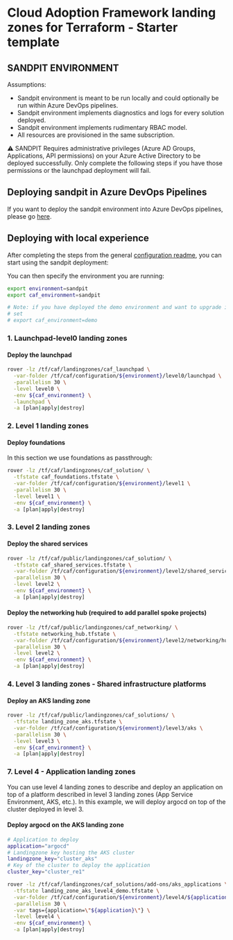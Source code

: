 # Cloud Adoption Framework landing zones for Terraform - Starter template

## SANDPIT ENVIRONMENT

Assumptions:

- Sandpit environment is meant to be run locally and could optionally be run within Azure DevOps pipelines.
- Sandpit environment implements diagnostics and logs for every solution deployed.
- Sandpit environment implements rudimentary RBAC model.
- All resources are provisioned in the same subscription.

:warning: SANDPIT Requires administrative privileges (Azure AD Groups, Applications, API permissions) on your Azure Active Directory to be deployed successfully. Only complete the following steps if you have those permissions or the launchpad deployment will fail. 

## Deploying sandpit in Azure DevOps Pipelines

If you want to deploy the sandpit environment into Azure DevOps pipelines, please go [here](./pipelines/README-pipelines.md).

## Deploying with local experience

After completing the steps from the general [configuration readme](../README.md), you can start using the sandpit deployment:

You can then specify the environment you are running:

```bash
export environment=sandpit
export caf_environment=sandpit

# Note: if you have deployed the demo environment and want to upgrade it to the sandpit configuration, 
# set 
# export caf_environment=demo

```

### 1. Launchpad-level0 landing zones

#### Deploy the launchpad

```bash
rover -lz /tf/caf/landingzones/caf_launchpad \
  -var-folder /tf/caf/configuration/${environment}/level0/launchpad \
  -parallelism 30 \
  -level level0 \
  -env ${caf_environment} \
  -launchpad \
  -a [plan|apply|destroy]
```

### 2. Level 1 landing zones

#### Deploy foundations

In this section we use foundations as passthrough:

```bash
rover -lz /tf/caf/landingzones/caf_solution/ \
  -tfstate caf_foundations.tfstate \
  -var-folder /tf/caf/configuration/${environment}/level1 \
  -parallelism 30 \
  -level level1 \
  -env ${caf_environment} \
  -a [plan|apply|destroy]
```

### 3. Level 2 landing zones

#### Deploy the shared services

```bash
rover -lz /tf/caf/public/landingzones/caf_solution/ \
  -tfstate caf_shared_services.tfstate \
  -var-folder /tf/caf/configuration/${environment}/level2/shared_services \
  -parallelism 30 \
  -level level2 \
  -env ${caf_environment} \
  -a [plan|apply|destroy]
```

#### Deploy the networking hub (required to add parallel spoke projects)

```bash
rover -lz /tf/caf/public/landingzones/caf_networking/ \
  -tfstate networking_hub.tfstate \
  -var-folder /tf/caf/configuration/${environment}/level2/networking/hub \
  -parallelism 30 \
  -level level2 \
  -env ${caf_environment} \
  -a [plan|apply|destroy]
```

### 4. Level 3 landing zones - Shared infrastructure platforms

#### Deploy an AKS landing zone

```bash
rover -lz /tf/caf/public/landingzones/caf_solutions/ \
  -tfstate landing_zone_aks.tfstate \
  -var-folder /tf/caf/configuration/${environment}/level3/aks \
  -parallelism 30 \
  -level level3 \
  -env ${caf_environment} \
  -a [plan|apply|destroy]
```

### 7. Level 4 - Application landing zones

You can use level 4 landing zones to describe and deploy an application on top of a platform described in level 3 landing zones (App Service Environment, AKS, etc.). In this example, we will deploy argocd on top of the cluster deployed in level 3.

#### Deploy argocd on the AKS landing zone

```bash
# Application to deploy
application="argocd"
# Landingzone key hosting the AKS cluster
landingzone_key="cluster_aks"
# Key of the cluster to deploy the application
cluster_key="cluster_re1"

rover -lz /tf/caf/landingzones/caf_solutions/add-ons/aks_applications \
  -tfstate landing_zone_aks_level4_demo.tfstate \
  -var-folder /tf/caf/configuration/${environment}/level4/${application} \
  -parallelism 30 \
  -var tags={application=\"${application}\"} \
  -level level4 \
  -env ${caf_environment} \
  -a [plan|apply|destroy]
```
